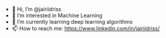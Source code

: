 - 👋 Hi, I’m @jairiidriss
- 👀 I’m interested in Machine Learning
- 🌱 I’m currently learning deep learning algorithms
- 📫 How to reach me: https://www.linkedin.com/in/jairiidriss/

<!---
jairiidriss/jairiidriss is a ✨ special ✨ repository because its `README.md` (this file) appears on your GitHub profile.
You can click the Preview link to take a look at your changes.
--->
